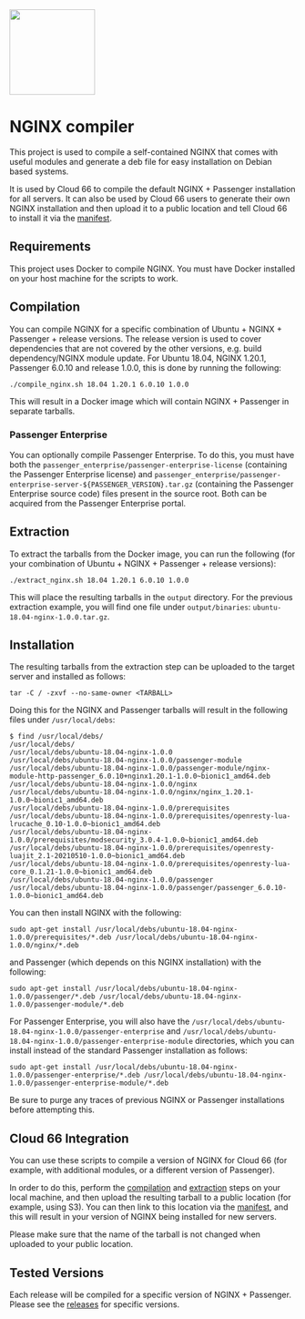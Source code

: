 <img src="http://cdn2-cloud66-com.s3.amazonaws.com/images/oss-sponsorship.png" width=150/>

# NGINX compiler
This project is used to compile a self-contained NGINX that comes with useful modules and generate a deb file for easy installation on Debian based systems.

It is used by Cloud 66 to compile the default NGINX + Passenger installation for all servers. It can also be used by Cloud 66 users to generate their own NGINX installation and then upload it to a public location and tell Cloud 66 to install it via the [manifest](https://help.cloud66.com/rails/references/manifest-web-settings.html#nginx).

## Requirements
This project uses Docker to compile NGINX. You must have Docker installed on your host machine for the scripts to work.

## Compilation
You can compile NGINX for a specific combination of Ubuntu + NGINX + Passenger + release versions. The release version is used to cover dependencies that are not covered by the other versions, e.g. build dependency/NGINX module update. For Ubuntu 18.04, NGINX 1.20.1, Passenger 6.0.10 and release 1.0.0, this is done by running the following:
```bash
./compile_nginx.sh 18.04 1.20.1 6.0.10 1.0.0
```

This will result in a Docker image which will contain NGINX + Passenger in separate tarballs.

### Passenger Enterprise
You can optionally compile Passenger Enterprise. To do this, you must have both the `passenger_enterprise/passenger-enterprise-license` (containing the Passenger Enterprise license) and `passenger_enterprise/passenger-enterprise-server-${PASSENGER_VERSION}.tar.gz` (containing the Passenger Enterprise source code) files present in the source root. Both can be acquired from the Passenger Enterprise portal.

## Extraction
To extract the tarballs from the Docker image, you can run the following (for your combination of Ubuntu + NGINX + Passenger + release versions):
```
./extract_nginx.sh 18.04 1.20.1 6.0.10 1.0.0
```

This will place the resulting tarballs in the `output` directory. For the previous extraction example, you will find one file under `output/binaries`: `ubuntu-18.04-nginx-1.0.0.tar.gz`.

## Installation
The resulting tarballs from the extraction step can be uploaded to the target server and installed as follows:
```
tar -C / -zxvf --no-same-owner <TARBALL>
```

Doing this for the NGINX and Passenger tarballs will result in the following files under `/usr/local/debs`:
```
$ find /usr/local/debs/
/usr/local/debs/
/usr/local/debs/ubuntu-18.04-nginx-1.0.0
/usr/local/debs/ubuntu-18.04-nginx-1.0.0/passenger-module
/usr/local/debs/ubuntu-18.04-nginx-1.0.0/passenger-module/nginx-module-http-passenger_6.0.10+nginx1.20.1-1.0.0~bionic1_amd64.deb
/usr/local/debs/ubuntu-18.04-nginx-1.0.0/nginx
/usr/local/debs/ubuntu-18.04-nginx-1.0.0/nginx/nginx_1.20.1-1.0.0~bionic1_amd64.deb
/usr/local/debs/ubuntu-18.04-nginx-1.0.0/prerequisites
/usr/local/debs/ubuntu-18.04-nginx-1.0.0/prerequisites/openresty-lua-lrucache_0.10-1.0.0~bionic1_amd64.deb
/usr/local/debs/ubuntu-18.04-nginx-1.0.0/prerequisites/modsecurity_3.0.4-1.0.0~bionic1_amd64.deb
/usr/local/debs/ubuntu-18.04-nginx-1.0.0/prerequisites/openresty-luajit_2.1-20210510-1.0.0~bionic1_amd64.deb
/usr/local/debs/ubuntu-18.04-nginx-1.0.0/prerequisites/openresty-lua-core_0.1.21-1.0.0~bionic1_amd64.deb
/usr/local/debs/ubuntu-18.04-nginx-1.0.0/passenger
/usr/local/debs/ubuntu-18.04-nginx-1.0.0/passenger/passenger_6.0.10-1.0.0~bionic1_amd64.deb
```

You can then install NGINX with the following:
```
sudo apt-get install /usr/local/debs/ubuntu-18.04-nginx-1.0.0/prerequisites/*.deb /usr/local/debs/ubuntu-18.04-nginx-1.0.0/nginx/*.deb
```

and Passenger (which depends on this NGINX installation) with the following:
```
sudo apt-get install /usr/local/debs/ubuntu-18.04-nginx-1.0.0/passenger/*.deb /usr/local/debs/ubuntu-18.04-nginx-1.0.0/passenger-module/*.deb
```

For Passenger Enterprise, you will also have the `/usr/local/debs/ubuntu-18.04-nginx-1.0.0/passenger-enterprise` and `/usr/local/debs/ubuntu-18.04-nginx-1.0.0/passenger-enterprise-module` directories, which you can install instead of the standard Passenger installation as follows:
```
sudo apt-get install /usr/local/debs/ubuntu-18.04-nginx-1.0.0/passenger-enterprise/*.deb /usr/local/debs/ubuntu-18.04-nginx-1.0.0/passenger-enterprise-module/*.deb
```

Be sure to purge any traces of previous NGINX or Passenger installations before attempting this.

## Cloud 66 Integration
You can use these scripts to compile a version of NGINX for Cloud 66 (for example, with additional modules, or a different version of Passenger).

In order to do this, perform the [compilation](#compilation) and [extraction](#extraction) steps on your local machine, and then upload the resulting tarball to a public location (for example, using S3). You can then link to this location via the [manifest](https://help.cloud66.com/rails/references/manifest-web-settings.html#nginx), and this will result in your version of NGINX being installed for new servers.

Please make sure that the name of the tarball is not changed when uploaded to your public location.

## Tested Versions
Each release will be compiled for a specific version of NGINX + Passenger. Please see the [releases](https://github.com/cloud66-oss/nginx-compiler/releases) for specific versions.
